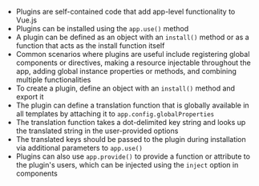 - Plugins are self-contained code that add app-level functionality to Vue.js
- Plugins can be installed using the `app.use()` method
- A plugin can be defined as an object with an `install()` method or as a function that acts as the install function itself
- Common scenarios where plugins are useful include registering global components or directives, making a resource injectable throughout the app, adding global instance properties or methods, and combining multiple functionalities
- To create a plugin, define an object with an `install()` method and export it
- The plugin can define a translation function that is globally available in all templates by attaching it to `app.config.globalProperties`
- The translation function takes a dot-delimited key string and looks up the translated string in the user-provided options
- The translated keys should be passed to the plugin during installation via additional parameters to `app.use()`
- Plugins can also use `app.provide()` to provide a function or attribute to the plugin's users, which can be injected using the `inject` option in components